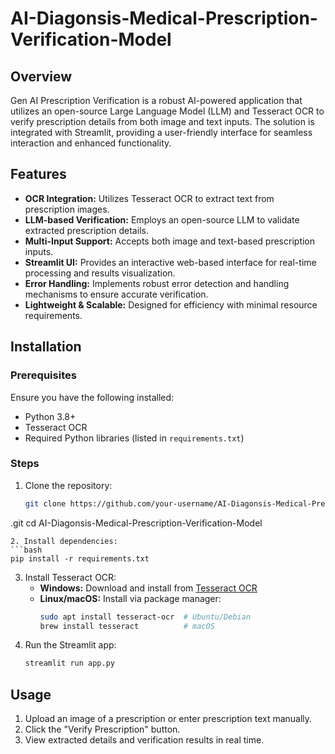 # AI-Diagonsis-Medical-Prescription-Verification-Model

## Overview
Gen AI Prescription Verification is a robust AI-powered application that utilizes an open-source Large Language Model (LLM) and Tesseract OCR to verify prescription details from both image and text inputs. The solution is integrated with Streamlit, providing a user-friendly interface for seamless interaction and enhanced functionality.

## Features
- **OCR Integration:** Utilizes Tesseract OCR to extract text from prescription images.
- **LLM-based Verification:** Employs an open-source LLM to validate extracted prescription details.
- **Multi-Input Support:** Accepts both image and text-based prescription inputs.
- **Streamlit UI:** Provides an interactive web-based interface for real-time processing and results visualization.
- **Error Handling:** Implements robust error detection and handling mechanisms to ensure accurate verification.
- **Lightweight & Scalable:** Designed for efficiency with minimal resource requirements.

## Installation
### Prerequisites
Ensure you have the following installed:
- Python 3.8+
- Tesseract OCR
- Required Python libraries (listed in `requirements.txt`)

### Steps
1. Clone the repository:
   ```bash
   git clone https://github.com/your-username/AI-Diagonsis-Medical-Prescription-Verification-Model
.git
   cd AI-Diagonsis-Medical-Prescription-Verification-Model
   ```
2. Install dependencies:
   ```bash
   pip install -r requirements.txt
   ```
3. Install Tesseract OCR:
   - **Windows:** Download and install from [Tesseract OCR](https://github.com/UB-Mannheim/tesseract/wiki)
   - **Linux/macOS:** Install via package manager:
     ```bash
     sudo apt install tesseract-ocr  # Ubuntu/Debian
     brew install tesseract          # macOS
     ```
4. Run the Streamlit app:
   ```bash
   streamlit run app.py
   ```

## Usage
1. Upload an image of a prescription or enter prescription text manually.
2. Click the "Verify Prescription" button.
3. View extracted details and verification results in real time.


